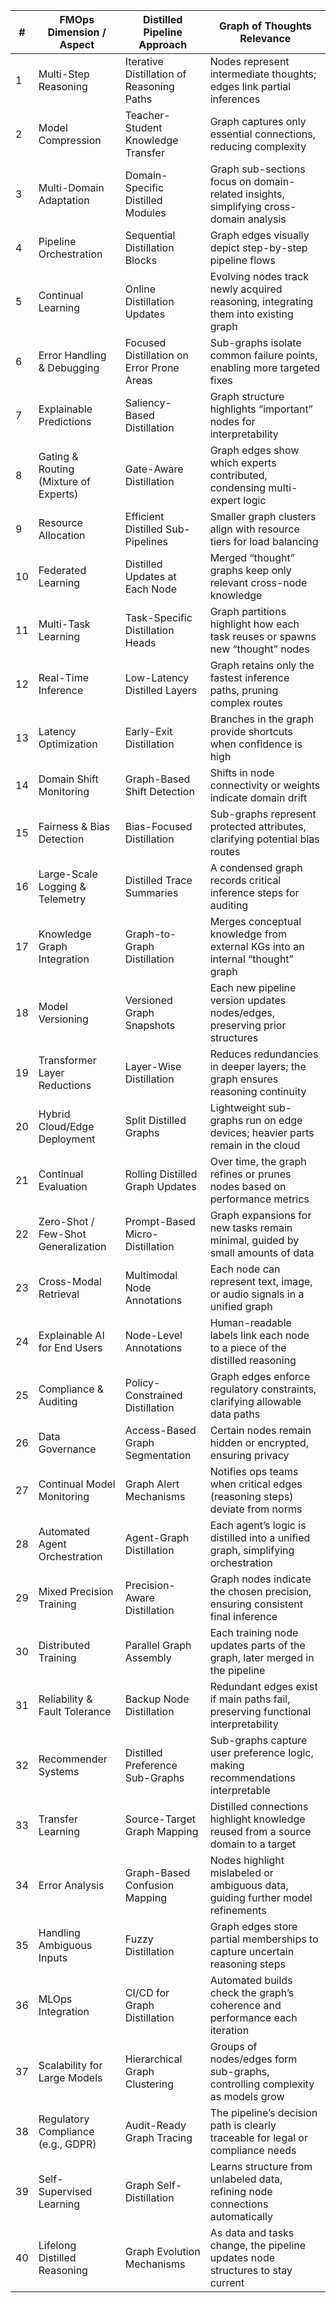 | #   | FMOps Dimension / Aspect              | Distilled Pipeline Approach               | Graph of Thoughts Relevance                                                            |
| --- | ------------------------------------- | ----------------------------------------- | -------------------------------------------------------------------------------------- |
| 1   | Multi-Step Reasoning                  | Iterative Distillation of Reasoning Paths | Nodes represent intermediate thoughts; edges link partial inferences                   |
| 2   | Model Compression                     | Teacher-Student Knowledge Transfer        | Graph captures only essential connections, reducing complexity                         |
| 3   | Multi-Domain Adaptation               | Domain-Specific Distilled Modules         | Graph sub-sections focus on domain-related insights, simplifying cross-domain analysis |
| 4   | Pipeline Orchestration                | Sequential Distillation Blocks            | Graph edges visually depict step-by-step pipeline flows                                |
| 5   | Continual Learning                    | Online Distillation Updates               | Evolving nodes track newly acquired reasoning, integrating them into existing graph    |
| 6   | Error Handling & Debugging            | Focused Distillation on Error Prone Areas | Sub-graphs isolate common failure points, enabling more targeted fixes                 |
| 7   | Explainable Predictions               | Saliency-Based Distillation               | Graph structure highlights “important” nodes for interpretability                      |
| 8   | Gating & Routing (Mixture of Experts) | Gate-Aware Distillation                   | Graph edges show which experts contributed, condensing multi-expert logic              |
| 9   | Resource Allocation                   | Efficient Distilled Sub-Pipelines         | Smaller graph clusters align with resource tiers for load balancing                    |
| 10  | Federated Learning                    | Distilled Updates at Each Node            | Merged “thought” graphs keep only relevant cross-node knowledge                        |
| 11  | Multi-Task Learning                   | Task-Specific Distillation Heads          | Graph partitions highlight how each task reuses or spawns new “thought” nodes          |
| 12  | Real-Time Inference                   | Low-Latency Distilled Layers              | Graph retains only the fastest inference paths, pruning complex routes                 |
| 13  | Latency Optimization                  | Early-Exit Distillation                   | Branches in the graph provide shortcuts when confidence is high                        |
| 14  | Domain Shift Monitoring               | Graph-Based Shift Detection               | Shifts in node connectivity or weights indicate domain drift                           |
| 15  | Fairness & Bias Detection             | Bias-Focused Distillation                 | Sub-graphs represent protected attributes, clarifying potential bias routes            |
| 16  | Large-Scale Logging & Telemetry       | Distilled Trace Summaries                 | A condensed graph records critical inference steps for auditing                        |
| 17  | Knowledge Graph Integration           | Graph-to-Graph Distillation               | Merges conceptual knowledge from external KGs into an internal “thought” graph         |
| 18  | Model Versioning                      | Versioned Graph Snapshots                 | Each new pipeline version updates nodes/edges, preserving prior structures             |
| 19  | Transformer Layer Reductions          | Layer-Wise Distillation                   | Reduces redundancies in deeper layers; the graph ensures reasoning continuity          |
| 20  | Hybrid Cloud/Edge Deployment          | Split Distilled Graphs                    | Lightweight sub-graphs run on edge devices; heavier parts remain in the cloud          |
| 21  | Continual Evaluation                  | Rolling Distilled Graph Updates           | Over time, the graph refines or prunes nodes based on performance metrics              |
| 22  | Zero-Shot / Few-Shot Generalization   | Prompt-Based Micro-Distillation           | Graph expansions for new tasks remain minimal, guided by small amounts of data         |
| 23  | Cross-Modal Retrieval                 | Multimodal Node Annotations               | Each node can represent text, image, or audio signals in a unified graph               |
| 24  | Explainable AI for End Users          | Node-Level Annotations                    | Human-readable labels link each node to a piece of the distilled reasoning             |
| 25  | Compliance & Auditing                 | Policy-Constrained Distillation           | Graph edges enforce regulatory constraints, clarifying allowable data paths            |
| 26  | Data Governance                       | Access-Based Graph Segmentation           | Certain nodes remain hidden or encrypted, ensuring privacy                             |
| 27  | Continual Model Monitoring            | Graph Alert Mechanisms                    | Notifies ops teams when critical edges (reasoning steps) deviate from norms            |
| 28  | Automated Agent Orchestration         | Agent-Graph Distillation                  | Each agent’s logic is distilled into a unified graph, simplifying orchestration        |
| 29  | Mixed Precision Training              | Precision-Aware Distillation              | Graph nodes indicate the chosen precision, ensuring consistent final inference         |
| 30  | Distributed Training                  | Parallel Graph Assembly                   | Each training node updates parts of the graph, later merged in the pipeline            |
| 31  | Reliability & Fault Tolerance         | Backup Node Distillation                  | Redundant edges exist if main paths fail, preserving functional interpretability       |
| 32  | Recommender Systems                   | Distilled Preference Sub-Graphs           | Sub-graphs capture user preference logic, making recommendations interpretable         |
| 33  | Transfer Learning                     | Source-Target Graph Mapping               | Distilled connections highlight knowledge reused from a source domain to a target      |
| 34  | Error Analysis                        | Graph-Based Confusion Mapping             | Nodes highlight mislabeled or ambiguous data, guiding further model refinements        |
| 35  | Handling Ambiguous Inputs             | Fuzzy Distillation                        | Graph edges store partial memberships to capture uncertain reasoning steps             |
| 36  | MLOps Integration                     | CI/CD for Graph Distillation              | Automated builds check the graph’s coherence and performance each iteration            |
| 37  | Scalability for Large Models          | Hierarchical Graph Clustering             | Groups of nodes/edges form sub-graphs, controlling complexity as models grow           |
| 38  | Regulatory Compliance (e.g., GDPR)    | Audit-Ready Graph Tracing                 | The pipeline’s decision path is clearly traceable for legal or compliance needs        |
| 39  | Self-Supervised Learning              | Graph Self-Distillation                   | Learns structure from unlabeled data, refining node connections automatically          |
| 40  | Lifelong Distilled Reasoning          | Graph Evolution Mechanisms                | As data and tasks change, the pipeline updates node structures to stay current         |
